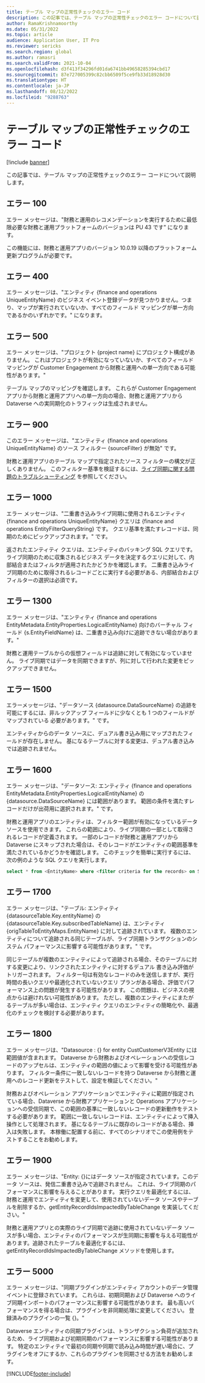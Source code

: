 ```yaml
---
title: テーブル マップの正常性チェックのエラー コード
description: この記事では、テーブル マップの正常性チェックのエラー コードについて説明します。
author: RamaKrishnamoorthy
ms.date: 05/31/2022
ms.topic: article
audience: Application User, IT Pro
ms.reviewer: sericks
ms.search.region: global
ms.author: ramasri
ms.search.validFrom: 2021-10-04
ms.openlocfilehash: d3f413f34296fd01da6741bb49658285394cbd17
ms.sourcegitcommit: 87e727005399c82cbb6509f5ce9fb33d18928d30
ms.translationtype: HT
ms.contentlocale: ja-JP
ms.lasthandoff: 08/12/2022
ms.locfileid: "9288763"
---
```

# <a name="errors-codes-for-the-table-map-health-check"></a>テーブル マップの正常性チェックのエラー コード

[!include [banner](../../includes/banner.md)]



この記事では、テーブル マップの正常性チェックのエラー コードについて説明します。

## <a name="error-100"></a>エラー 100

エラー メッセージは、"財務と運用のレコメンデーションを実行するために最低限必要な財務と運用プラットフォームのバージョンは PU 43 です" になります。

この機能には、財務と運用アプリのバージョン 10.0.19 以降のプラットフォーム更新プログラムが必要です。

## <a name="error-400"></a>エラー 400

エラー メッセージは、"エンティティ \{finance and operations UniqueEntityName\} のビジネス イベント登録データが見つかりません。つまり、マップが実行されていないか、すべてのフィールド マッピングが単一方向であるかのいずれかです。" になります。

## <a name="error-500"></a>エラー 500

エラー メッセージは、"プロジェクト \{project name\} にプロジェクト構成がありません。 これはプロジェクトが有効になっていないか、すべてのフィールド マッピングが Customer Engagement から財務と運用への単一方向である可能性があります。"

テーブル マップのマッピングを確認します。 これらが Customer Engagement アプリから財務と運用アプリへの単一方向の場合、財務と運用アプリから Dataverse への実同期化のトラフィックは生成されません。

## <a name="error-900"></a>エラー 900

このエラー メッセージは、"エンティティ \{finance and operations UniqueEntityName\} のソース フィルター \{sourceFilter\} が無効" です。

財務と運用アプリのテーブル マップで指定されたソース フィルターの構文が正しくありません。 このフィルター基準を検証するには、[ライブ同期に関する問題のトラブルシューティング](dual-write-troubleshooting-live-sync.md#live-synchronization-issues-that-are-caused-by-incorrect-query-filter-syntax-on-the-dual-write-maps) を参照してください。

## <a name="error-1000"></a>エラー 1000

エラー メッセージは、"二重書き込みライブ同期に使用されるエンティティ \{finance and operations UniqueEntityName\} クエリは \{finance and operations EntityFilterQueryString\} です。 クエリ基準を満たすレコードは、同期のためにピックアップされます。" です。

返されたエンティティ クエリは、エンティティのバッキング SQL クエリです。 ライブ同期のために収集されるビジネス データを決定するクエリに対して、内部結合またはフィルタが適用されたかどうかを確認します。 二重書き込みライブ同期のために取得されるレコードごとに実行する必要がある、内部結合およびフィルターの選択は必須です。

## <a name="error-1300"></a>エラー 1300

エラー メッセージは、"エンティティ \{finance and operations EntityMetadata.EntityProperties.LogicalEntityName\} 向けのバーチャル フィールド \{s.EntityFieldName\} は、二重書き込み向けに追跡できない場合があります。"

財務と運用テーブルからの仮想フィールドは追跡に対して有効になっていません。 ライブ同期ではデータを同期できますが、列に対して行われた変更をピックアップできません。

## <a name="error-1500"></a>エラー 1500

エラーメッセージは、"データソース \{datasource.DataSourceName\} の追跡を可能にするには、非ルックアップ フィールドに少なくとも 1 つのフィールドがマップされている 必要があります。" です。

エンティティからのデータ ソースに、デュアル書き込み用にマップされたフィールドが存在しません。 基になるテーブルに対する変更は、デュアル書き込みでは追跡されません。

## <a name="error-1600"></a>エラー 1600

エラー メッセージは、"データソース: エンティティ \{finance and operations EntityMetadata.EntityProperties.LogicalEntityName\} の \{datasource.DataSourceName\} には範囲があります。 範囲の条件を満たすレコードだけが出荷用に選択されます。" です。

財務と運用アプリのエンティティは、フィルター範囲が有効になっているデータ ソースを使用できます。 これらの範囲により、ライブ同期の一部として取得されるレコードが定義されます。 一部のレコードが財務と運用アプリから Dataverse にスキップされた場合は、そのレコードがエンティティの範囲基準を 満たされているかどうかを確認します。 このチェックを簡単に実行するには、次の例のような SQL クエリを実行します。

```sql
select * from <EntityName> where <filter criteria for the records> on SQL.
```

## <a name="error-1700"></a>エラー 1700

エラー メッセージは、"テーブル: エンティティ \{datasourceTable.Key.entityName\} の \{datasourceTable.Key.subscribedTableName\} は、エンティティ \{origTableToEntityMaps.EntityName\} に対して追跡されています。 複数のエンティティについて追跡される同じテーブルが、ライブ同期トランザクションのシステム パフォーマンスに影響する可能性があります。" です。

同じテーブルが複数のエンティティによって追跡される場合、そのテーブルに対する変更により、リンクされたエンティティに対するデュアル 書き込み評価がトリガーされます。 フィルター句は有効なレコードのみを送信しますが、実行時間の長いクエリや最適化されていないクエリ プランがある場合、評価でパフォーマンス上の問題が発生する可能性があります。 この問題は、ビジネスの視点からは避けれない可能性があります。 ただし、複数のエンティティにまたがるテーブルが多い場合は、エンティティ クエリのエンティティの簡略化や、最適化のチェックを検討する必要があります。

## <a name="error-1800"></a>エラー 1800
エラー メッセージは、"Datasource : {} for entity CustCustomerV3Entity には範囲値が含まれます。 Dataverse から財務およびオペレーションへの受信レコードのアップセルは、エンティティの範囲の値によって影響を受ける可能性があります。 フィルター条件に一致しないレコードを持つ Dataverse から財務と運用へのレコード更新をテストして、設定を検証してください。"

財務およびオペレーション アプリケーションでエンティティに範囲が指定されている場合、Dataverse から財務アプリケーションと Operations アプリケーションへの受信同期で、この範囲の基準に一致しないレコードの更新動作をテストする必要があります。 範囲に一致しないレコードは、エンティティによって挿入操作として処理されます。 基になるテーブルに既存のレコードがある場合、挿入は失敗します。 本稼働に配置する前に、すべてのシナリオでこの使用例をテストすることをお勧めします。

## <a name="error-1900"></a>エラー 1900
エラー メッセージは、"Entity: {}にはデータ ソースが指定されています。このデータ ソースは、発信二重書き込みで追跡されません。 これは、ライブ同期のパフォーマンスに影響を与えることがあります。 実行クエリを最適化するには、財務と運用でエンティティを変更して、使用されていないデータ ソースやテーブルを削除するか、getEntityRecordIdsImpactedByTableChange を実装してください。"

財務と運用アプリとの実際のライブ同期で追跡に使用されていないデータ ソースが多い場合、エンティティのパフォーマンスが生同期に影響を与える可能性があります。追跡されたテーブルを最適化するには、getEntityRecordIdsImpactedByTableChange メソッドを使用します。

## <a name="error-5000"></a>エラー 5000
エラー メッセージは、"同期プラグインがエンティティ アカウントのデータ管理イベントに登録されています。 これらは、初期同期および Dataverse へのライブ同期インポートのパフォーマンスに影響する可能性があります。 最も高いパフォーマンスを得る場合は、プラグインを非同期処理に変更してください。 登録済みのプラグインの一覧 {}。"

Dataverse エンティティの同期プラグインは、トランザクション負荷が追加されるため、ライブ同期および初期同期のパフォーマンスに影響する可能性があります。 特定のエンティティで最初の同期や同期で読み込み時間が遅い場合に、プラグインをオフにするか、これらのプラグインを同期させる方法をお勧めします。

[!INCLUDE[footer-include](../../../../includes/footer-banner.md)]

